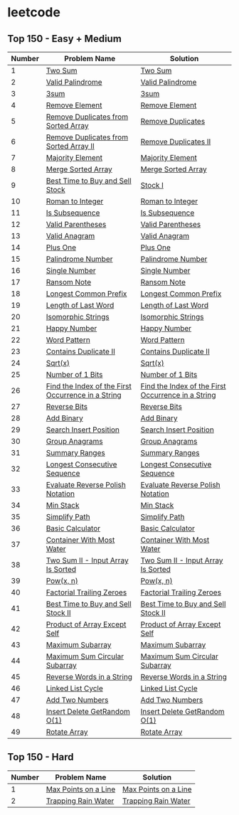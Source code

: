 # leetcode

## Top 150 - Easy + Medium
| Number | Problem Name | Solution |
|--------------|-------------------------------|----------------------------|
| 1            | [Two Sum](https://leetcode.com/problems/two-sum/) | [Two Sum](./Top%20Interview%20150/two_sum.js) |
| 2            | [Valid Palindrome](https://leetcode.com/problems/valid-palindrome/description/) | [Valid Palindrome](./Top%20Interview%20150/valid_palindrome.js) |
| 3            | [3sum](https://leetcode.com/problems/3sum/description/) | [3sum](./Top%20Interview%20150/3sum.js) |
| 4            | [Remove Element](https://leetcode.com/problems/remove-element/description/) | [Remove Element](./Top%20Interview%20150/remove_element.js) |
| 5            | [Remove Duplicates from Sorted Array](https://leetcode.com/problems/remove-duplicates-from-sorted-array/description/) | [Remove Duplicates](./Top%20Interview%20150/remove-duplicates-from-sorted-array.js) |
| 6            | [Remove Duplicates from Sorted Array II](https://leetcode.com/problems/remove-duplicates-from-sorted-array-ii/description/) | [Remove Duplicates II](./Top%20Interview%20150/remove-duplicates-from-sorted-array-ii.js) |
| 7            | [Majority Element](https://leetcode.com/problems/majority-element/description/) | [Majority Element](./Top%20Interview%20150/majority-element.js) |
| 8            | [Merge Sorted Array](https://leetcode.com/problems/merge-sorted-array/description/) | [Merge Sorted Array](./Top%20Interview%20150/merge-sorted-array.js) |
| 9            | [Best Time to Buy and Sell Stock](https://leetcode.com/problems/best-time-to-buy-and-sell-stock/description/) | [Stock I](./Top%20Interview%20150/best-time-to-buy-and-sell-stock.js) |
| 10            | [Roman to Integer](https://leetcode.com/problems/roman-to-integer/description/) | [Roman to Integer](./Top%20Interview%20150/roman-to-integer.js) |
| 11            | [Is Subsequence](https://leetcode.com/problems/is-subsequence/description/) | [Is Subsequence](./Top%20Interview%20150/is-subsequence.js) |
| 12            | [Valid Parentheses](https://leetcode.com/problems/valid-parentheses/description/) | [Valid Parentheses](./Top%20Interview%20150/valid-parentheses.js) |
| 13            | [Valid Anagram](https://leetcode.com/problems/valid-anagram/description/) | [Valid Anagram](./Top%20Interview%20150/valid-anagram.js) |
| 14            | [Plus One](https://leetcode.com/problems/plus-one/description/) | [Plus One](./Top%20Interview%20150/plus-one.js) |
| 15            | [Palindrome Number](https://leetcode.com/problems/palindrome-number/description/) | [Palindrome Number](./Top%20Interview%20150/palindrome-number.js) |
| 16            | [Single Number](https://leetcode.com/problems/single-number/description/) | [Single Number](./Top%20Interview%20150/single-number.js) |
| 17            | [Ransom Note](https://leetcode.com/problems/ransom-note/description/) | [Ransom Note](./Top%20Interview%20150/ransom-note.js) |
| 18            | [Longest Common Prefix](https://leetcode.com/problems/longest-common-prefix/description/) | [Longest Common Prefix](./Top%20Interview%20150/longest-common-prefix.js) |
| 19            | [Length of Last Word](https://leetcode.com/problems/length-of-last-word/description/) | [Length of Last Word](./Top%20Interview%20150/length-of-last-word.js) |
| 20            | [Isomorphic Strings](https://leetcode.com/problems/isomorphic-strings/description/) | [Isomorphic Strings](./Top%20Interview%20150/isomorphic-strings.js) |
| 21            | [Happy Number](https://leetcode.com/problems/happy-number/description/) | [Happy Number](./Top%20Interview%20150/happy-number.js) |
| 22            | [Word Pattern](https://leetcode.com/problems/word-pattern/description/) | [Word Pattern](./Top%20Interview%20150/word-pattern.js) |
| 23            | [Contains Duplicate II](https://leetcode.com/problems/contains-duplicate-ii/description/) | [Contains Duplicate II](./Top%20Interview%20150/contains-duplicate-ii.js) |
| 24            | [Sqrt(x)](https://leetcode.com/problems/sqrtx/description/) | [Sqrt(x)](./Top%20Interview%20150/sqrtx.js) |
| 25            | [Number of 1 Bits](https://leetcode.com/problems/number-of-1-bits/description/) | [Number of 1 Bits](./Top%20Interview%20150/number-of-1-bits.js) |
| 26            | [Find the Index of the First Occurrence in a String](https://leetcode.com/problems/find-the-index-of-the-first-occurrence-in-a-string/description/) | [Find the Index of the First Occurrence in a String](./Top%20Interview%20150/find-the-index-of-the-first-occurrence.js) |
| 27            | [Reverse Bits](https://leetcode.com/problems/reverse-bits/description/) | [Reverse Bits](./Top%20Interview%20150/reverse-bits.js) |
| 28            | [Add Binary](https://leetcode.com/problems/add-binary/description/) | [Add Binary](./Top%20Interview%20150/add-binary.js) |
| 29            | [Search Insert Position](https://leetcode.com/problems/search-insert-position/description/) | [Search Insert Position](./Top%20Interview%20150/search-insert-position.js) |
| 30            | [Group Anagrams](https://leetcode.com/problems/group-anagrams/description/) | [Group Anagrams](./Top%20Interview%20150/group-anagrams.js) |
| 31            | [Summary Ranges](https://leetcode.com/problems/summary-ranges/description/) | [Summary Ranges](./Top%20Interview%20150/summary-ranges.js) |
| 32            | [Longest Consecutive Sequence](https://leetcode.com/problems/longest-consecutive-sequence/description/) | [Longest Consecutive Sequence](./Top%20Interview%20150/longest-consecutive-sequence.js) |
| 33            | [Evaluate Reverse Polish Notation](https://leetcode.com/problems/evaluate-reverse-polish-notation/description/) | [Evaluate Reverse Polish Notation](./Top%20Interview%20150/evaluate-reverse-polish-notation.js) |
| 34            | [Min Stack](https://leetcode.com/problems/min-stack/description/) | [Min Stack](./Top%20Interview%20150/min-stack.js) |
| 35            | [Simplify Path](https://leetcode.com/problems/simplify-path/description/) | [Simplify Path](./Top%20Interview%20150/simplify-path.py) |
| 36            | [Basic Calculator](https://leetcode.com/problems/basic-calculator/description/) | [Basic Calculator](./Top%20Interview%20150/basic-calculator.py) |
| 37            | [Container With Most Water](https://leetcode.com/problems/container-with-most-water/description/) | [Container With Most Water](./Top%20Interview%20150/container-with-most-water.py) |
| 38            | [Two Sum II - Input Array Is Sorted](https://leetcode.com/problems/two-sum-ii-input-array-is-sorted/description/) | [Two Sum II - Input Array Is Sorted](./Top%20Interview%20150/two-sum-ii-input-array-is-sorted.py) |
| 39            | [Pow(x, n)](https://leetcode.com/problems/two-sum-ii-input-array-is-sorted/description/) | [Pow(x, n)](./Top%20Interview%20150/two-sum-ii-input-array-is-sorted.py) |
| 40            | [Factorial Trailing Zeroes](https://leetcode.com/problems/factorial-trailing-zeroes/description/) | [Factorial Trailing Zeroes](./Top%20Interview%20150/factorial-trailing-zeroes.py) |
| 41            | [Best Time to Buy and Sell Stock II](https://leetcode.com/problems/best-time-to-buy-and-sell-stock-ii/description/) | [Best Time to Buy and Sell Stock II](./Top%20Interview%20150/best-time-to-buy-and-sell-stock-ii.js) |
| 42            | [Product of Array Except Self](https://leetcode.com/problems/product-of-array-except-self/description/) | [Product of Array Except Self](./Top%20Interview%20150/product-of-array-except-self.js) |
| 43            | [Maximum Subarray](https://leetcode.com/problems/maximum-subarray/description/) | [Maximum Subarray](./Top%20Interview%20150/maximum-subarray.py) |
| 44            | [Maximum Sum Circular Subarray](https://leetcode.com/problems/maximum-sum-circular-subarray/description/) | [Maximum Sum Circular Subarray](./Top%20Interview%20150/maximum-sum-circular-subarray.js) |
| 45            | [Reverse Words in a String](https://leetcode.com/problems/reverse-words-in-a-string/description/) | [Reverse Words in a String](./Top%20Interview%20150/reverse-words-in-a-string.py) |
| 46            | [Linked List Cycle](https://leetcode.com/problems/linked-list-cycle/description/) | [Linked List Cycle](./Top%20Interview%20150/linked-list-cycle.js) |
| 47            | [Add Two Numbers](https://leetcode.com/problems/add-two-numbers/description/) | [Add Two Numbers](./Top%20Interview%20150/add-two-numbers.js) |
| 48            | [Insert Delete GetRandom O(1)](https://leetcode.com/problems/insert-delete-getrandom-o1/description/) | [Insert Delete GetRandom O(1)](./Top%20Interview%20150/insert-delete-getrandom-o1.js) |
| 49            | [Rotate Array](https://leetcode.com/problems/rotate-array/description/) | [Rotate Array](./Top%20Interview%20150/rotate-array.js) |




## Top 150 - Hard
| Number | Problem Name | Solution |
|--------------|-------------------------------|----------------------------|
| 1            | [Max Points on a Line](https://leetcode.com/problems/max-points-on-a-line/) | [Max Points on a Line](./Top%20Interview%20150/hard/max-points-on-a-line.py) |
| 2            | [Trapping Rain Water](https://leetcode.com/problems/trapping-rain-water/) | [Trapping Rain Water](./Top%20Interview%20150/hard/trapping-rain-water.js) |

